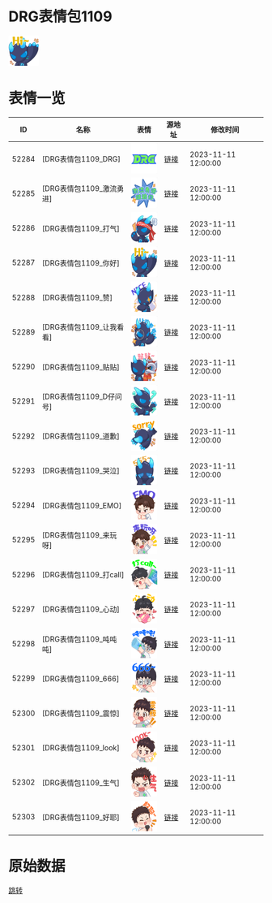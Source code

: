 # DRG表情包1109

<img src="./cover.png" height="60" alt="cover" />

# 表情一览

|ID|名称|表情|源地址|修改时间|
|----|----|----|----|----|
|52284|[DRG表情包1109_DRG]|<img src="./pic/052284_%5BDRG表情包1109_DRG%5D.png" height="60" alt="DRG"/>|[链接](https://i0.hdslb.com/bfs/garb/510d00baabd83aac607c6ae0b7483d3ae0ae04d3.png)|2023-11-11 12:00:00|
|52285|[DRG表情包1109_激流勇进]|<img src="./pic/052285_%5BDRG表情包1109_激流勇进%5D.png" height="60" alt="激流勇进"/>|[链接](https://i0.hdslb.com/bfs/garb/ff1d0db8faa87581fed64cbc79e83cfc66d7850a.png)|2023-11-11 12:00:00|
|52286|[DRG表情包1109_打气]|<img src="./pic/052286_%5BDRG表情包1109_打气%5D.png" height="60" alt="打气"/>|[链接](https://i0.hdslb.com/bfs/garb/b28a66db21d1b14f533fc79af7d7f2991d86869c.png)|2023-11-11 12:00:00|
|52287|[DRG表情包1109_你好]|<img src="./pic/052287_%5BDRG表情包1109_你好%5D.png" height="60" alt="你好"/>|[链接](https://i0.hdslb.com/bfs/garb/c7441b564b04bd5160ca42273ce4e4b3eaf45eb7.png)|2023-11-11 12:00:00|
|52288|[DRG表情包1109_赞]|<img src="./pic/052288_%5BDRG表情包1109_赞%5D.png" height="60" alt="赞"/>|[链接](https://i0.hdslb.com/bfs/garb/ca06b6f31ffd5551448da94db7c50e47f883fbda.png)|2023-11-11 12:00:00|
|52289|[DRG表情包1109_让我看看]|<img src="./pic/052289_%5BDRG表情包1109_让我看看%5D.png" height="60" alt="让我看看"/>|[链接](https://i0.hdslb.com/bfs/garb/3d2755e680e63410a52755699c5e200887fb770d.png)|2023-11-11 12:00:00|
|52290|[DRG表情包1109_贴贴]|<img src="./pic/052290_%5BDRG表情包1109_贴贴%5D.png" height="60" alt="贴贴"/>|[链接](https://i0.hdslb.com/bfs/garb/d413a565a01d626e2a465200bccd832a5088d599.png)|2023-11-11 12:00:00|
|52291|[DRG表情包1109_D仔问号]|<img src="./pic/052291_%5BDRG表情包1109_D仔问号%5D.png" height="60" alt="D仔问号"/>|[链接](https://i0.hdslb.com/bfs/garb/b1d48a8f02738b2486eea54d8f554376b1a36b63.png)|2023-11-11 12:00:00|
|52292|[DRG表情包1109_道歉]|<img src="./pic/052292_%5BDRG表情包1109_道歉%5D.png" height="60" alt="道歉"/>|[链接](https://i0.hdslb.com/bfs/garb/369dde3c7a61589eb0590cc9c8d0a3e0a9055dfe.png)|2023-11-11 12:00:00|
|52293|[DRG表情包1109_哭泣]|<img src="./pic/052293_%5BDRG表情包1109_哭泣%5D.png" height="60" alt="哭泣"/>|[链接](https://i0.hdslb.com/bfs/garb/34a4a71f48c6f4c103fc74dd42ced262e36a43bb.png)|2023-11-11 12:00:00|
|52294|[DRG表情包1109_EMO]|<img src="./pic/052294_%5BDRG表情包1109_EMO%5D.png" height="60" alt="EMO"/>|[链接](https://i0.hdslb.com/bfs/garb/de582b60f179e1604bfa1ed83fa84df1bcebfadc.png)|2023-11-11 12:00:00|
|52295|[DRG表情包1109_来玩呀]|<img src="./pic/052295_%5BDRG表情包1109_来玩呀%5D.png" height="60" alt="来玩呀"/>|[链接](https://i0.hdslb.com/bfs/garb/f720a8064431ab75e1c717232ffe6e4f0544d0a6.png)|2023-11-11 12:00:00|
|52296|[DRG表情包1109_打call]|<img src="./pic/052296_%5BDRG表情包1109_打call%5D.png" height="60" alt="打call"/>|[链接](https://i0.hdslb.com/bfs/garb/6071ac0d5f28dbbcfc05bf54dbe590f1dd352f91.png)|2023-11-11 12:00:00|
|52297|[DRG表情包1109_心动]|<img src="./pic/052297_%5BDRG表情包1109_心动%5D.png" height="60" alt="心动"/>|[链接](https://i0.hdslb.com/bfs/garb/54cbe0db70c9568988c2070cbb2dee491792bd98.png)|2023-11-11 12:00:00|
|52298|[DRG表情包1109_吨吨吨]|<img src="./pic/052298_%5BDRG表情包1109_吨吨吨%5D.png" height="60" alt="吨吨吨"/>|[链接](https://i0.hdslb.com/bfs/garb/2f9e547de3400cd69506fdec5d4710784cd26082.png)|2023-11-11 12:00:00|
|52299|[DRG表情包1109_666]|<img src="./pic/052299_%5BDRG表情包1109_666%5D.png" height="60" alt="666"/>|[链接](https://i0.hdslb.com/bfs/garb/836159a244704d435615d07d29ecd64df38a4e6c.png)|2023-11-11 12:00:00|
|52300|[DRG表情包1109_震惊]|<img src="./pic/052300_%5BDRG表情包1109_震惊%5D.png" height="60" alt="震惊"/>|[链接](https://i0.hdslb.com/bfs/garb/4937ffe1f1462d371c2e412c2d5f46399757d2d4.png)|2023-11-11 12:00:00|
|52301|[DRG表情包1109_look]|<img src="./pic/052301_%5BDRG表情包1109_look%5D.png" height="60" alt="look"/>|[链接](https://i0.hdslb.com/bfs/garb/bdcea70c1b46ebef4a870f30143693518de46047.png)|2023-11-11 12:00:00|
|52302|[DRG表情包1109_生气]|<img src="./pic/052302_%5BDRG表情包1109_生气%5D.png" height="60" alt="生气"/>|[链接](https://i0.hdslb.com/bfs/garb/7256f0a64bb060d2383cfd740fb38f1661a1f19b.png)|2023-11-11 12:00:00|
|52303|[DRG表情包1109_好耶]|<img src="./pic/052303_%5BDRG表情包1109_好耶%5D.png" height="60" alt="好耶"/>|[链接](https://i0.hdslb.com/bfs/garb/9f059b502cd55f35190be2726e53dbd73ca96785.png)|2023-11-11 12:00:00|

# 原始数据

[跳转](./raw.json)

